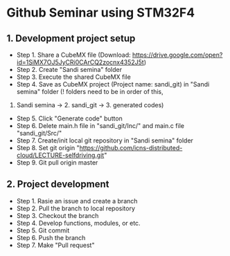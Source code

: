 # Github Seminar using STM32F4 

## 1. Development project setup
* Step 1. Share a CubeMX file
(Download: https://drive.google.com/open?id=1SiMX7OJ5JyCRi0CArCQ2zocnx4352J5t)
* Step 2. Create "Sandi semina" folder
* Step 3. Execute the shared CubeMX file
* Step 4. Save as CubeMX project (Project name: sandi_git) in "Sandi semina" folder (! folders need to be in order of this,
1. Sandi semina -> 2. sandi_git -> 3. generated codes)
* Step 5. Click "Generate code" button
* Step 6. Delete main.h file in "sandi_git/Inc/" and main.c file "sandi_git/Src/"
* Step 7. Create/init local git repository in "Sandi semina" folder
* Step 8. Set git origin "https://github.com/icns-distributed-cloud/LECTURE-selfdriving.git"
* Step 9. Git pull origin master

## 2. Project development
* Step 1. Rasie an issue and create a branch
* Step 2. Pull the branch to local repository
* Step 3. Checkout the branch
* Step 4. Develop functions, modules, or etc.
* Step 5. Git commit
* Step 6. Push the branch
* Step 7. Make "Pull request"
